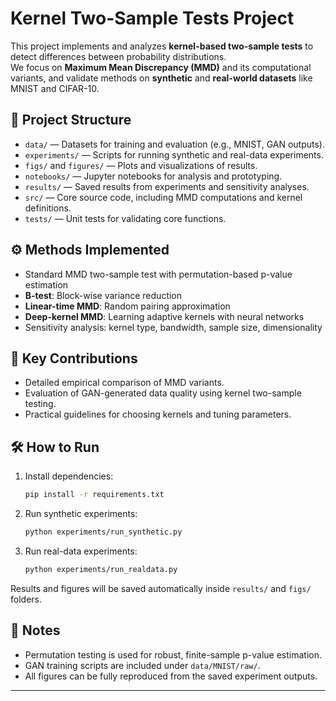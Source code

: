 # Kernel Two-Sample Tests Project

This project implements and analyzes **kernel-based two-sample tests** to detect differences between probability distributions.  
We focus on **Maximum Mean Discrepancy (MMD)** and its computational variants, and validate methods on **synthetic** and **real-world datasets** like MNIST and CIFAR-10.

## 📂 Project Structure

- `data/` — Datasets for training and evaluation (e.g., MNIST, GAN outputs).
- `experiments/` — Scripts for running synthetic and real-data experiments.
- `figs/` and `figures/` — Plots and visualizations of results.
- `notebooks/` — Jupyter notebooks for analysis and prototyping.
- `results/` — Saved results from experiments and sensitivity analyses.
- `src/` — Core source code, including MMD computations and kernel definitions.
- `tests/` — Unit tests for validating core functions.

## ⚙️ Methods Implemented

- Standard MMD two-sample test with permutation-based p-value estimation
- **B-test**: Block-wise variance reduction
- **Linear-time MMD**: Random pairing approximation
- **Deep-kernel MMD**: Learning adaptive kernels with neural networks
- Sensitivity analysis: kernel type, bandwidth, sample size, dimensionality

## 🚀 Key Contributions

- Detailed empirical comparison of MMD variants.
- Evaluation of GAN-generated data quality using kernel two-sample testing.
- Practical guidelines for choosing kernels and tuning parameters.

## 🛠 How to Run

1. Install dependencies:
    ```bash
    pip install -r requirements.txt
    ```
2. Run synthetic experiments:
    ```bash
    python experiments/run_synthetic.py
    ```
3. Run real-data experiments:
    ```bash
    python experiments/run_realdata.py
    ```

Results and figures will be saved automatically inside `results/` and `figs/` folders.

## 📌 Notes

- Permutation testing is used for robust, finite-sample p-value estimation.
- GAN training scripts are included under `data/MNIST/raw/`.
- All figures can be fully reproduced from the saved experiment outputs.

---
